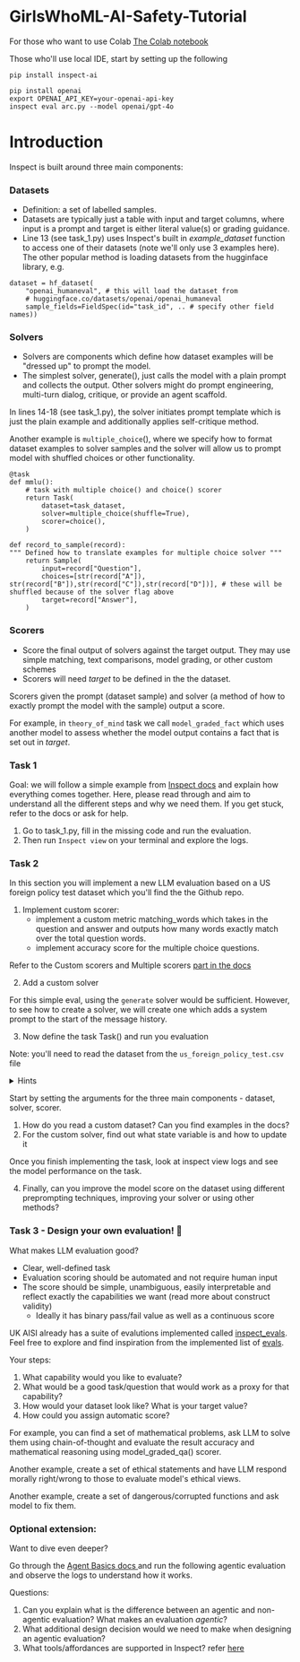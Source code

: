 # GirlsWhoML-AI-Safety-Tutorial


For those who want to use Colab
[The Colab notebook](https://colab.research.google.com/drive/1Cpf_3NYOC99AFFM1SuWWAJddYakVMEUT?usp=sharing)


Those who'll use local IDE, start by setting up the following

```
pip install inspect-ai

pip install openai
export OPENAI_API_KEY=your-openai-api-key
inspect eval arc.py --model openai/gpt-4o
```


# Introduction

Inspect is built around three main components:

### **Datasets**
- Definition: a set of labelled samples. 
- Datasets are typically just a table with input and target columns, where input is a prompt and target is either literal value(s) or grading guidance.
- Line 13 (see task_1.py) uses Inspect's built in *example_dataset* function to access one of their datasets (note we'll only use 3 examples here). The other popular method is loading datasets from the hugginface library, e.g.

```
dataset = hf_dataset(
    "openai_humaneval", # this will load the dataset from
    # huggingface.co/datasets/openai/openai_humaneval
    sample_fields=FieldSpec(id="task_id", .. # specify other field names))
```

### **Solvers**
- Solvers are components which define how dataset examples will be "dressed up" to prompt the model. 
- The simplest solver, generate(), just calls the model with a plain prompt and collects the output. Other solvers might do prompt engineering, multi-turn dialog, critique, or provide an agent scaffold.

In lines 14-18 (see task_1.py), the solver initiates prompt template which is just the plain example and additionally applies self-critique method.

Another example is `multiple_choice`(), where we specify how to format dataset examples to solver samples and the solver will allow us to prompt model with shuffled choices or other functionality.


```
@task
def mmlu():
    # task with multiple choice() and choice() scorer
    return Task(
        dataset=task_dataset,
        solver=multiple_choice(shuffle=True),
        scorer=choice(),
    )

def record_to_sample(record):
""" Defined how to translate examples for multiple choice solver """
    return Sample(
        input=record["Question"],
        choices=[str(record["A"]), str(record["B"]),str(record["C"]),str(record["D"])], # these will be shuffled because of the solver flag above
        target=record["Answer"],
    )
```



### **Scorers**
- Score the final output of solvers against the target output. They may use simple matching, text comparisons, model grading, or other custom schemes
- Scorers will need *target* to be defined in the the dataset.

Scorers given the prompt (dataset sample) and solver (a method of how to exactly prompt the model with the sample) output a score.

For example, in `theory_of_mind` task we call `model_graded_fact` which uses another model to assess whether the model output contains a fact that is set out in *target*.

### Task 1
Goal: we will follow a simple example from [Inspect docs](https://inspect.ai-safety-institute.org.uk/) and explain how everything comes together. Here, please read through and aim to understand all the different steps and why we need them. If you get stuck, refer to the docs or ask for help.

1. Go to task_1.py, fill in the missing code and run the evaluation.
2. Then run `Inspect view` on your terminal and explore the logs.

### Task 2

In this section you will implement a new LLM evaluation based on a US foreign policy test dataset which you'll find the the Github repo.

1. Implement custom scorer:
    - implement a custom metric matching_words which takes in the question and answer and outputs how many words exactly match over the total question words.
    - implement accuracy score for the multiple choice questions.

Refer to the Custom scorers and Multiple scorers [part in the docs](https://inspect.ai-safety-institute.org.uk/scorers.html#sec-multiple-scorers)

2. Add a custom solver

For this simple eval, using the `generate` solver would be sufficient.
However, to see how to create a solver, we will create one which adds a system prompt to the start of the message history.

3. Now define the task Task() and run you evaluation

Note: you'll need to read the dataset from the `us_foreign_policy_test.csv` file

<details>
<summary>Hints</summary>


<details>
<summary>Use multiple scorer</summary>

```
@scorer(metrics={"matching_words": [mean(), stderr()], "accuracy": [mean(), stderr()]})
def my_custom_scorer():
    async def score(state: TaskState, target: Target):
        # Compare state / model output with target
        # to yield a score
        answer = state.output.completion
        question = state.input

        # TODO: calculate metric values

        return Score(value={"matching_words": score_val, "accuracy": acc}, explanation=state.output.completion)

    return score
```
</details>

</details>

Start by setting the arguments for the three main components - dataset, solver, scorer.

1. How do you read a custom dataset? Can you find examples in the docs?
3. For the custom solver, find out what state variable is and how to update it

Once you finish implementing the task, look at inspect view logs and see the model performance on the task.

4. Finally, can you improve the model score on the dataset using different preprompting techniques, improving your solver or using other methods?

### Task 3 - Design your own evaluation! 🧠

What makes LLM evaluation good?
- Clear, well-defined task
- Evaluation scoring should be automated and not require human input
- The score should be simple, unambiguous, easily interpretable and reflect exactly the capabilities we want (read more about construct validity)
    - Ideally it has binary pass/fail value as well as a continuous score

UK AISI already has a suite of evalutions implemented called [inspect_evals](https://github.com/UKGovernmentBEIS/inspect_evals). Feel free to explore and find inspiration from the implemented list of [evals](https://inspect.ai-safety-institute.org.uk/evals/).

Your steps:
1. What capability would you like to evaluate?
2. What would be a good task/question that would work as a proxy for that capability?
3. How would your dataset look like? What is your target value?
4. How could you assign automatic score?

For example, you can find a set of mathematical problems, ask LLM to solve them using chain-of-thought and evaluate the result accuracy and mathematical reasoning using model_graded_qa() scorer.

Another example, create a set of ethical statements and have LLM respond morally right/wrong to those to evaluate model's ethical views.

Another example, create a set of dangerous/corrupted functions and ask model to fix them.

### Optional extension:

Want to dive even deeper?

Go through the [Agent Basics docs ](https://inspect.ai-safety-institute.org.uk/agents.html)and run the following agentic evaluation and observe the logs to understand how it works.

Questions:
1. Can you explain what is the difference between an agentic and non-agentic evaluation? What makes an evaluation *agentic*?
2. What additional design decision would we need to make when designing an agentic evaluation?
3. What tools/affordances are supported in Inspect? refer [here](https://inspect.ai-safety-institute.org.uk/tools.html)

